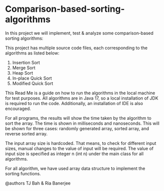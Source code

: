 # Comparison-based-sorting-algorithms

In this project we will implement, test &amp; analyze some comparison-based sorting algorithms:

This project has multiple source code files, each corresponding to the algorithms as listed below:

1.	Insertion Sort
2.	Merge Sort
3.	Heap Sort
4.	In-place Quick Sort
5.	Modified Quick Sort

This Read Me is a guide on how to run the algorithms in the local machine for test purposes.
All algorithms are in Java 17, so a local installation of JDK is required to run the code. Additionally, an installation of IDE is also encouraged.

For all programs, the results will show the time taken by the algorithm to sort the array. The time is shown in milliseconds and nanoseconds. This will be shown for three cases: randomly generated array, sorted array, and reverse sorted array.

The input array size is hardcoded. That means, to check for different input sizes, manual changes to the value of input will be required. The value of input size is specified as integer n (int n) under the main class for all algorithms.

For all algorithm, we have used array data structure to implement the sorting functions.

@authors TJ Bah & Ria Banerjee
